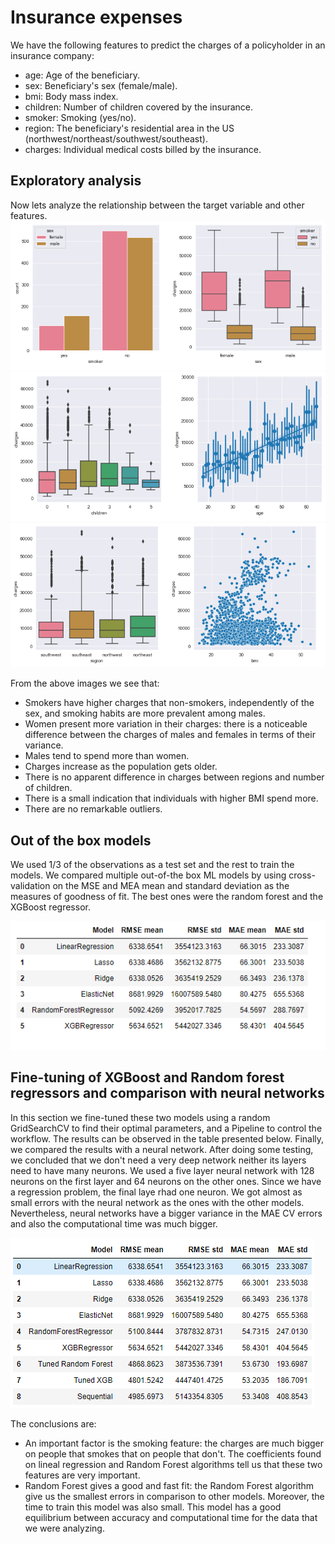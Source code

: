 # Insurance expenses

We have the following features to predict the charges of a policyholder in an insurance company:
<ul>
<li> age: Age of the beneficiary.
<li> sex: Beneficiary's sex (female/male).
<li> bmi: Body mass index.
<li> children: Number of children covered by the insurance.
<li> smoker: Smoking (yes/no).
<li> region: The beneficiary's residential area in the US (northwest/northeast/southwest/southeast).
<li>charges: Individual medical costs billed by the insurance.
</ul>

## Exploratory analysis
Now lets analyze the relationship between the target variable and other features. 
<img src = "images/smokerboxplots.png">
<img src = "images/childrenandage.png">
<img src = "images/regionbmi.PNG">
    
From the above images we see that:
<ul>
    <li> Smokers have higher charges that non-smokers, independently of the sex, and smoking habits are more prevalent among males. 
    <li> Women present more variation in their charges: there is a noticeable difference between the charges of males and females in terms of their variance.
    <li> Males tend to spend more than women.
    <li> Charges increase as the population gets older.
    <li> There is no apparent difference in charges between regions and number of children.
    <li> There is a small indication that individuals with higher BMI spend more. 
    <li> There are no remarkable outliers.
</ul>

## Out of the box models

We used 1/3 of the observations as a test set and the rest to train the models. We compared multiple out-of-the box ML models by using cross-validation on the MSE and MEA mean and standard deviation as the measures of goodness of fit. The best ones were the random forest and the XGBoost regressor.

<img src = "images/outoftheboxmodels.PNG">   

## Fine-tuning of XGBoost and Random forest regressors and comparison with neural networks

In this section we fine-tuned these two models using a random GridSearchCV to find their optimal parameters, and a Pipeline to control the workflow. The results can be observed in the table presented below. Finally, we compared the results with a neural network. After doing some testing, we concluded that we don't need a very deep network neither its layers need to have many neurons. We used a five layer neural network with 128 neurons on the first layer and 64 neurons on the other ones. Since we have a regression problem, the final laye rhad one neuron. We got almost as small errors with the neural network as the ones with the other models. Nevertheless, neural networks have a bigger variance in the MAE CV errors and also the computational time was much bigger. 

<img src = "images/finetunedmodels.PNG">   

The conclusions are:

<ul>
    <li> An important factor is the smoking feature: the charges are much bigger on people that smokes that on people that don't. The coefficients found on lineal regression and Random Forest algorithms tell us that these two features are very important.
        <li>Random Forest gives a good and fast fit: the Random Forest algorithm give us the smallest errors in comparison to other models. Moreover, the time to train this model was also small. This model has a good equilibrium between accuracy and computational time for the data that we were analyzing.
    </ul>
